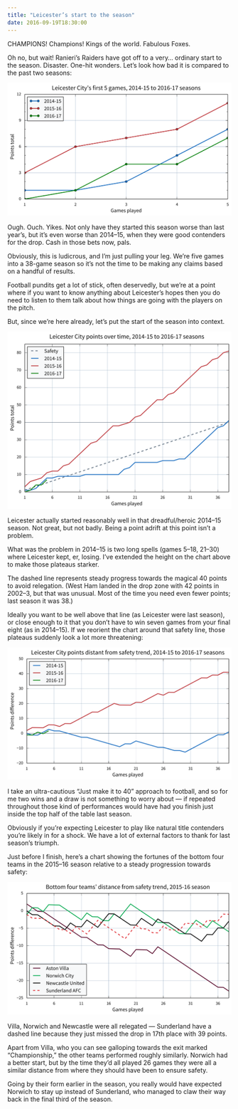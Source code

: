 ```yaml
---
title: "Leicester’s start to the season"
date: 2016-09-19T18:30:00
---
```


CHAMPIONS! Champions! Kings of the world. Fabulous Foxes.

Oh no, but wait! Ranieri’s Raiders have got off to a very… ordinary start to the season. Disaster. One-hit wonders. Let’s look how bad it is compared to the past two seasons:

<p class="full-width">
    <a href="/images/2016-17_lcfc-first_5_games.svg">
        <img alt="A chart showing Leicester City’s points in the first 5 games, 2014-15 to 2016-17 seasons"
             src="/images/2016-17_lcfc-first_5_games.svg"
             class="no-border">
    </a>
</p>

Ough. Ouch. Yikes. Not only have they started this season worse than last year’s, but it’s even worse than 2014–15, when they were good contenders for the drop. Cash in those bets now, pals.

Obviously, this is ludicrous, and I’m just pulling your leg. We’re five games into a 38-game season so it’s not the time to be making any claims based on a handful of results.

Football pundits get a lot of stick, often deservedly, but we’re at a point where if you want to know anything about Leicester’s hopes then you do need to listen to them talk about how things are going with the players on the pitch.

But, since we’re here already, let’s put the start of the season into context.

<p class="full-width">
    <a href="/images/2016-09-19_lcfc-points_over_time.svg">
        <img alt="A chart showing Leicester City’s points over time in the 2014-15 to 2016-17 seasons"
             src="/images/2016-09-19_lcfc-points_over_time.svg"
             class="no-border">
    </a>
</p>

Leicester actually started reasonably well in that dreadful/heroic 2014–15 season. Not great, but not badly. Being a point adrift at this point isn’t a problem.

What was the problem in 2014–15 is two long spells (games 5–18, 21–30) where Leicester kept, er, losing. I’ve extended the height on the chart above to make those plateaus starker.

The dashed line represents steady progress towards the magical 40 points to avoid relegation. (West Ham landed in the drop zone with 42 points in 2002–3, but that was unusual. Most of the time you need even fewer points; last season it was 38.)

Ideally you want to be well above that line (as Leicester were last season), or close enough to it that you don’t have to win seven games from your final eight (as in 2014–15). If we reorient the chart around that safety line, those plateaus suddenly look a lot more threatening:

<p class="full-width">
    <a href="/images/2016-09-19_lcfc-points_adrift.svg">
        <img alt="A chart showing Leicester City’s distance from the safety trend, 2014-15 to 2016-17 seasons"
             src="/images/2016-09-19_lcfc-points_adrift.svg"
             class="no-border">
    </a>
</p>

I take an ultra-cautious “Just make it to 40” approach to football, and so for me two wins and a draw is not something to worry about — if repeated throughout those kind of performances would have had you finish just inside the top half of the table last season.

Obviously if you’re expecting Leicester to play like natural title contenders you’re likely in for a shock. We have a lot of external factors to thank for last season’s triumph.

Just before I finish, here’s a chart showing the fortunes of the bottom four teams in the 2015–16 season relative to a steady progression towards safety:

<p class="full-width">
    <a href="/images/2016-09-19_lcfc-bottom_4_points_adrift.svg">
        <img alt="A chart showing the bottom four teams’ distance from the safety trend, 2015–16 season"
             src="/images/2016-09-19_lcfc-bottom_4_points_adrift.svg"
             class="no-border">
    </a>
</p>

Villa, Norwich and Newcastle were all relegated — Sunderland have a dashed line because they just missed the drop in 17th place with 39 points.

Apart from Villa, who you can see galloping towards the exit marked “Championship,” the other teams performed roughly similarly. Norwich had a better start, but by the time they’d all played 26 games they were all a similar distance from where they should have been to ensure safety.

Going by their form earlier in the season, you really would have expected Norwich to stay up instead of Sunderland, who managed to claw their way back in the final third of the season.

